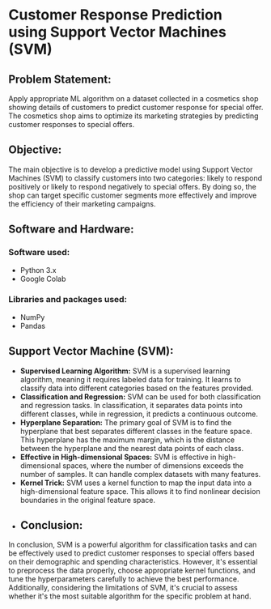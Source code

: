 # Customer Response Prediction using Support Vector Machines (SVM)

## Problem Statement:
Apply appropriate ML algorithm on a dataset collected in a cosmetics shop showing details of customers to predict customer response for special offer. The cosmetics shop aims to optimize its marketing strategies by predicting customer responses to special offers.

## Objective:
The main objective is to develop a predictive model using Support Vector Machines (SVM) to classify customers into two categories: likely to respond positively or likely to respond negatively to special offers. By doing so, the shop can target specific customer segments more effectively and improve the efficiency of their marketing campaigns.

## Software and Hardware:
### Software used:
- Python 3.x
- Google Colab
### Libraries and packages used: 
- NumPy
- Pandas

## Support Vector Machine (SVM):
- **Supervised Learning Algorithm:** SVM is a supervised learning algorithm, meaning it requires labeled data for training. It learns to classify data into different categories based on the features provided.
- **Classification and Regression:** SVM can be used for both classification and regression tasks. In classification, it separates data points into different classes, while in regression, it predicts a continuous outcome.
- **Hyperplane Separation:** The primary goal of SVM is to find the hyperplane that best separates different classes in the feature space. This hyperplane has the maximum margin, which is the distance between the hyperplane and the nearest data points of each class.
- **Effective in High-dimensional Spaces:** SVM is effective in high-dimensional spaces, where the number of dimensions exceeds the number of samples. It can handle complex datasets with many features.
- **Kernel Trick:** SVM uses a kernel function to map the input data into a high-dimensional feature space. This allows it to find nonlinear decision boundaries in the original feature space.
- ## Conclusion:
In conclusion, SVM is a powerful algorithm for classification tasks and can be effectively used to predict customer responses to special offers based on their demographic and spending characteristics. However, it's essential to preprocess the data properly, choose appropriate kernel functions, and tune the hyperparameters carefully to achieve the best performance. Additionally, considering the limitations of SVM, it's crucial to assess whether it's the most suitable algorithm for the specific problem at hand.
